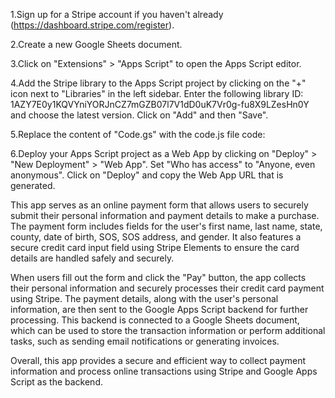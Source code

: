 1.Sign up for a Stripe account if you haven't already (https://dashboard.stripe.com/register).

2.Create a new Google Sheets document.

3.Click on "Extensions" > "Apps Script" to open the Apps Script editor.

4.Add the Stripe library to the Apps Script project by clicking on the "+" icon next to "Libraries" in the left sidebar. Enter the following library ID: 1AZY7E0y1KQVYniYORJnCZ7mGZB07l7V1dD0uK7Vr0g-fu8X9LZesHn0Y and choose the latest version. Click on "Add" and then "Save".

5.Replace the content of "Code.gs" with the code.js file code:

6.Deploy your Apps Script project as a Web App by clicking on "Deploy" > "New Deployment" > "Web App". Set "Who has access" to "Anyone, even anonymous". Click on "Deploy" and copy the Web App URL that is generated.

This app serves as an online payment form that allows users to securely submit their personal information and payment details to make a purchase. The payment form includes fields for the user's first name, last name, state, county, date of birth, SOS, SOS address, and gender. It also features a secure credit card input field using Stripe Elements to ensure the card details are handled safely and securely.

When users fill out the form and click the "Pay" button, the app collects their personal information and securely processes their credit card payment using Stripe. The payment details, along with the user's personal information, are then sent to the Google Apps Script backend for further processing. This backend is connected to a Google Sheets document, which can be used to store the transaction information or perform additional tasks, such as sending email notifications or generating invoices.

Overall, this app provides a secure and efficient way to collect payment information and process online transactions using Stripe and Google Apps Script as the backend.
